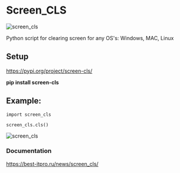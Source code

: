 # Screen_CLS

<image src="https://igorman2005.github.io/images/screen_cls.jpg" alt="screen_cls">

Python script for clearing screen for any OS's: Windows, MAC, Linux

## Setup
https://pypi.org/project/screen-cls/

**pip install screen-cls**

## Example:
```
import screen_cls

screen_cls.cls()
```

<image src="https://igorman2005.github.io/images/screen_cls_code.jpg" alt="screen_cls">

### Documentation

https://best-itpro.ru/news/screen_cls/
